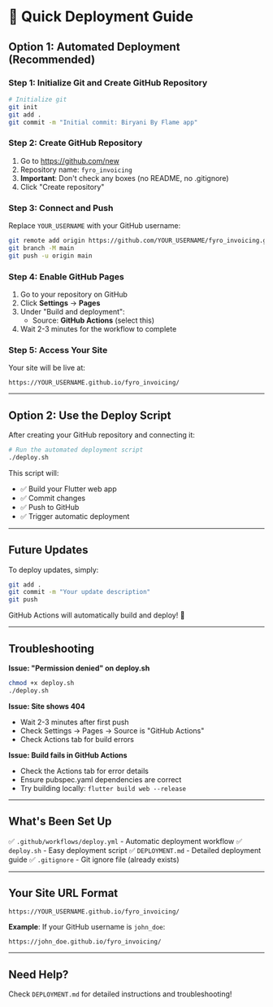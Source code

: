 # 🚀 Quick Deployment Guide

## Option 1: Automated Deployment (Recommended)

### Step 1: Initialize Git and Create GitHub Repository

```bash
# Initialize git
git init
git add .
git commit -m "Initial commit: Biryani By Flame app"
```

### Step 2: Create GitHub Repository

1. Go to https://github.com/new
2. Repository name: `fyro_invoicing`
3. **Important**: Don't check any boxes (no README, no .gitignore)
4. Click "Create repository"

### Step 3: Connect and Push

Replace `YOUR_USERNAME` with your GitHub username:

```bash
git remote add origin https://github.com/YOUR_USERNAME/fyro_invoicing.git
git branch -M main
git push -u origin main
```

### Step 4: Enable GitHub Pages

1. Go to your repository on GitHub
2. Click **Settings** → **Pages**
3. Under "Build and deployment":
   - Source: **GitHub Actions** (select this)
4. Wait 2-3 minutes for the workflow to complete

### Step 5: Access Your Site

Your site will be live at:

```
https://YOUR_USERNAME.github.io/fyro_invoicing/
```

---

## Option 2: Use the Deploy Script

After creating your GitHub repository and connecting it:

```bash
# Run the automated deployment script
./deploy.sh
```

This script will:

- ✅ Build your Flutter web app
- ✅ Commit changes
- ✅ Push to GitHub
- ✅ Trigger automatic deployment

---

## Future Updates

To deploy updates, simply:

```bash
git add .
git commit -m "Your update description"
git push
```

GitHub Actions will automatically build and deploy! 🎉

---

## Troubleshooting

**Issue: "Permission denied" on deploy.sh**

```bash
chmod +x deploy.sh
./deploy.sh
```

**Issue: Site shows 404**

- Wait 2-3 minutes after first push
- Check Settings → Pages → Source is "GitHub Actions"
- Check Actions tab for build errors

**Issue: Build fails in GitHub Actions**

- Check the Actions tab for error details
- Ensure pubspec.yaml dependencies are correct
- Try building locally: `flutter build web --release`

---

## What's Been Set Up

✅ `.github/workflows/deploy.yml` - Automatic deployment workflow
✅ `deploy.sh` - Easy deployment script
✅ `DEPLOYMENT.md` - Detailed deployment guide
✅ `.gitignore` - Git ignore file (already exists)

---

## Your Site URL Format

```
https://YOUR_USERNAME.github.io/fyro_invoicing/
```

**Example**: If your GitHub username is `john_doe`:

```
https://john_doe.github.io/fyro_invoicing/
```

---

## Need Help?

Check `DEPLOYMENT.md` for detailed instructions and troubleshooting!
